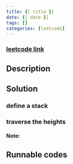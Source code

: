 ```yaml
---
title: {{ title }}
date: {{ date }}
tags: []
categories: [leetcode]
---
```

### [leetcode link](https://leetcode.com/problems/group-anagrams/)

## Description

## Solution

### define a stack

### traverse the heights

#### Note:

## Runnable codes

```python

```
